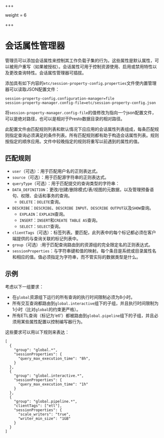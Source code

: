 +++

weight = 6

+++

# 会话属性管理器

管理员可以添加会话属性来控制其工作负载子集的行为。这些属性是默认属性，可以被用户重写（如果被授权）。会话属性可用于控制资源使用、启用或禁用特性以及更改查询特性。会话属性管理器可插拔。

添加具有如下内容的`etc/session-property-config.properties`文件使内置管理器可以读取JSON配置文件：

```{.none}
session-property-config.configuration-manager=file
session-property-manager.config-file=etc/session-property-config.json
```

将`session-property-manager.config-file`的值修改为指向一个json配置文件，可以是绝对路径，也可以是相对于Presto数据目录的相对路径。

此配置文件由匹配规则列表和默认情况下应应用的会话属性列表组成，每条匹配规则指定查询必须满足的条件列表。所有匹配规则都有助于构造会话属性列表。规则按指定的顺序应用。文件中较晚指定的规则将重写以前遇到的属性的值。

## 匹配规则

- `user`（可选）：用于匹配用户名的正则表达式。
- `source`（可选）：用于匹配源字符串的正则表达式。
- `queryType`（可选）：用于匹配提交的查询类型的字符串：
- `DATA_DEFINITION`：更改/创建/删除模式/表/视图的元数据，以及管理预备语句、权限、会话和事务的查询。
  - `DELETE`：`DELETE`查询。
- `DESCRIBE`：`DESCRIBE`、`DESCRIBE INPUT`、`DESCRIBE OUTPUT`以及`SHOW`查询。
  - `EXPLAIN`：`EXPLAIN`查询。
  - `INSERT`：`INSERT`和`CREATE TABLE AS`查询。
  - `SELECT`：`SELECT`查询。
- `clientTags`（可选）：标签列表。要匹配，此列表中的每个标记都必须在客户端提供的与查询关联的标记列表中。
- `group`（可选）:用于匹配查询路由到的资源组的完全限定名的正则表达式。
- `sessionProperties`：与字符串键和值的映射。每个条目是系统或目录属性名和相应的值。值必须指定为字符串，而不管实际的数据类型是什么。

## 示例

考虑以下一组要求：

- 在`global`资源组下运行的所有查询的执行时间限制必须为8小时。
- 所有交互查询都路由到`global.interactive`组下的子组，并且执行时间限制为1小时（比对`global`的约束更严格）。
- 所有ETL查询（标记为‘etl’）都被路由到`global.pipeline`组下的子组，并且必须用某些属性配置以控制编写器行为。

这些要求可以用以下规则来表达：

```{.json}
[
  {
    "group": "global.*",
    "sessionProperties": {
      "query_max_execution_time": "8h",
    }
  },
  {
    "group": "global.interactive.*",
    "sessionProperties": {
      "query_max_execution_time": "1h"
    }
  },
  {
    "group": "global.pipeline.*",
    "clientTags": ["etl"],
    "sessionProperties": {
      "scale_writers": "true",
      "writer_min_size": "1GB"
    }
  }
]
```
